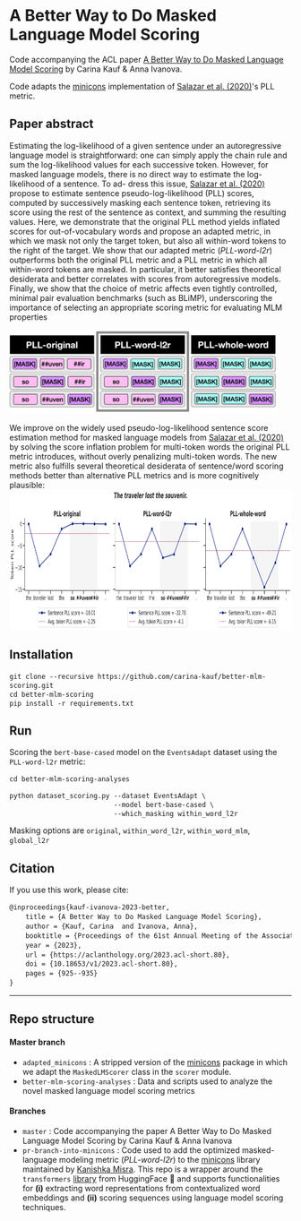 # A Better Way to Do Masked Language Model Scoring
Code accompanying the ACL paper [A Better Way to Do Masked Language Model Scoring](https://arxiv.org/pdf/2305.10588.pdf) by Carina Kauf & Anna Ivanova.

Code adapts the [minicons](https://github.com/kanishkamisra/minicons/tree/master) implementation of [Salazar et al. (2020)](https://www.aclweb.org/anthology/2020.acl-main.240.pdf)'s PLL metric.

## Paper abstract
Estimating the log-likelihood of a given sentence under an autoregressive language model is straightforward: one can simply apply the chain rule and sum the log-likelihood values for each successive token. However, for masked language models, there is no direct way to estimate the log-likelihood of a sentence. To ad- dress this issue, [Salazar et al. (2020)](https://www.aclweb.org/anthology/2020.acl-main.240.pdf) propose to estimate sentence pseudo-log-likelihood (PLL) scores, computed by successively masking each sentence token, retrieving its score using the rest of the sentence as context, and summing the resulting values. Here, we demonstrate that the original PLL method yields inflated scores for out-of-vocabulary words and propose an adapted metric, in which we mask not only the target token, but also all within-word tokens to the right of the target. We show that our adapted metric (*PLL-word-l2r*) outperforms both the original PLL metric and a PLL metric in which all within-word tokens are masked. In particular, it better satisfies theoretical desiderata and better correlates with scores from autoregressive models. Finally, we show that the choice of metric affects even tightly controlled, minimal pair evaluation benchmarks (such as BLiMP), underscoring the importance of selecting an appropriate scoring metric for evaluating MLM properties

<img src="readme_figs/Fig1_conceptual.png" height="150">

We improve on the widely used pseudo-log-likelihood sentence score estimation method for masked language models from [Salazar et al. (2020)](https://www.aclweb.org/anthology/2020.acl-main.240.pdf) by solving the score inflation problem for multi-token words the original PLL metric introduces, without overly penalizing multi-token words. The new metric also fulfills several theoretical desiderata of sentence/word scoring methods better than alternative PLL metrics and is more cognitively plausible:
<img src="readme_figs/Fig2_motivation_for_adaptation.png" height="250">

## Installation
```
git clone --recursive https://github.com/carina-kauf/better-mlm-scoring.git
cd better-mlm-scoring
pip install -r requirements.txt
```

## Run
Scoring the `bert-base-cased` model on the `EventsAdapt` dataset using the `PLL-word-l2r` metric:
```
cd better-mlm-scoring-analyses
```
```
python dataset_scoring.py --dataset EventsAdapt \
                          --model bert-base-cased \
                          --which_masking within_word_l2r
```
Masking options are `original`, `within_word_l2r`, `within_word_mlm`, `global_l2r`

## Citation
If you use this work, please cite:

```tex
@inproceedings{kauf-ivanova-2023-better,
    title = {A Better Way to Do Masked Language Model Scoring},
    author = {Kauf, Carina  and Ivanova, Anna},
    booktitle = {Proceedings of the 61st Annual Meeting of the Association for Computational Linguistics (Volume 2: Short Papers)},
    year = {2023},
    url = {https://aclanthology.org/2023.acl-short.80},
    doi = {10.18653/v1/2023.acl-short.80},
    pages = {925--935}
}
```

***
## Repo structure

#### Master branch
* `adapted_minicons` : A stripped version of the [minicons](https://github.com/kanishkamisra/minicons/tree/master) package in which we adapt the `MaskedLMScorer` class in the `scorer` module.
* `better-mlm-scoring-analyses` : Data and scripts used to analyze the novel masked language model scoring metrics

#### Branches
* `master` : Code accompanying the paper A Better Way to Do Masked Language Model Scoring by Carina Kauf & Anna Ivanova
* `pr-branch-into-minicons` : Code used to add the optimized masked-language modeling metric (*PLL-word-l2r*) to the [minicons](https://github.com/kanishkamisra/minicons/tree/master) library maintained by [Kanishka Misra](https://github.com/kanishkamisra).
This repo is a wrapper around the `transformers` [library](https://huggingface.co/transformers) from HuggingFace :hugs: and supports  functionalities for **(i)** extracting word representations from contextualized word embeddings and **(ii)** scoring sequences using language model scoring techniques.
